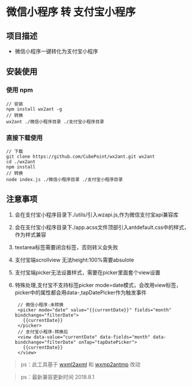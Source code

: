 # 微信小程序 转 支付宝小程序


## 项目描述

* 微信小程序一键转化为支付宝小程序


## 安装使用

### 使用 npm 


    // 安装
    npm install wx2ant -g
    // 转换
    wx2ant ./微信小程序目录 ./支付宝小程序目录

### 直接下载使用
    
    // 下载
    git clone https://github.com/CubePoint/wx2ant.git wx2ant
    cd ./wx2ant
    npm install
    // 转换
    node index.js ./微信小程序目录 ./支付宝小程序目录


####


## 注意事项
1. 会在支付宝小程序目录下./utils/引入wzapi.js,作为微信支付宝api兼容库
2. 会在支付宝小程序目录下./app.acss文件顶部引入antdefault.css中的样式，作为样式兼容
3. textarea标签需要</textarea>闭合标签，否则转义会失败
4. 支付宝端scrollview 无法height:100%需要absulote
5. 支付宝端picker无法设置样式，需要在picker里面套个view设置
6. 特殊处理,支付宝不支持标签picker mode=date模式，会改用view标签，picker中的属性都会用data-,tapDatePicker作为触发事件
    
        // 微信小程序-未转换
        <picker mode="date" value="{{currentDate}}" fields="month" bindchange="filterDate">
          {{currentDate}}
        </picker>
        // 支付宝小程序-转换后
        <view data-value="currentDate" data-fields="month" data-bindchange="filterDate" onTap="tapDatePicker">
          {{currentDate}}
        </view>

> ps：此工具基于 [wxml2axml](https://www.npmjs.com/package/wxml2axml) 和 [wxmp2antmp](https://www.npmjs.com/package/wxmp2antmp) 改动

> ps：最新兼容更新时间 2018.8.1
